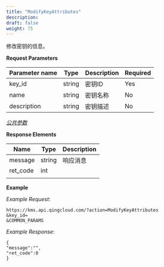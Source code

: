 ```yaml
---
title: "ModifyKeyAttributes"
description: 
draft: false
weight: 75
---
```


修改密钥的信息。

**Request Parameters**

| Parameter name | Type | Description | Required |
| --- | --- | --- | --- |
| key_id         | string | 密钥ID      | Yes      |
| name           | string | 密钥名称    | No       |
| description    | string | 密钥描述    | No       |

[_公共参数_](../../parameters/)

**Response Elements**

| Name | Type | Description |
| --- | --- | --- |
| message  | string | 响应消息    |
| ret_code | int    |             |
|          |        |             |

**Example**

_Example Request_:

```
https://kms.api.qingcloud.com/?action=ModifyKeyAttributes
&key_id=
&COMMON_PARAMS
```

_Example Response_:

```
{
"message":"",
"ret_code":0
}
```

